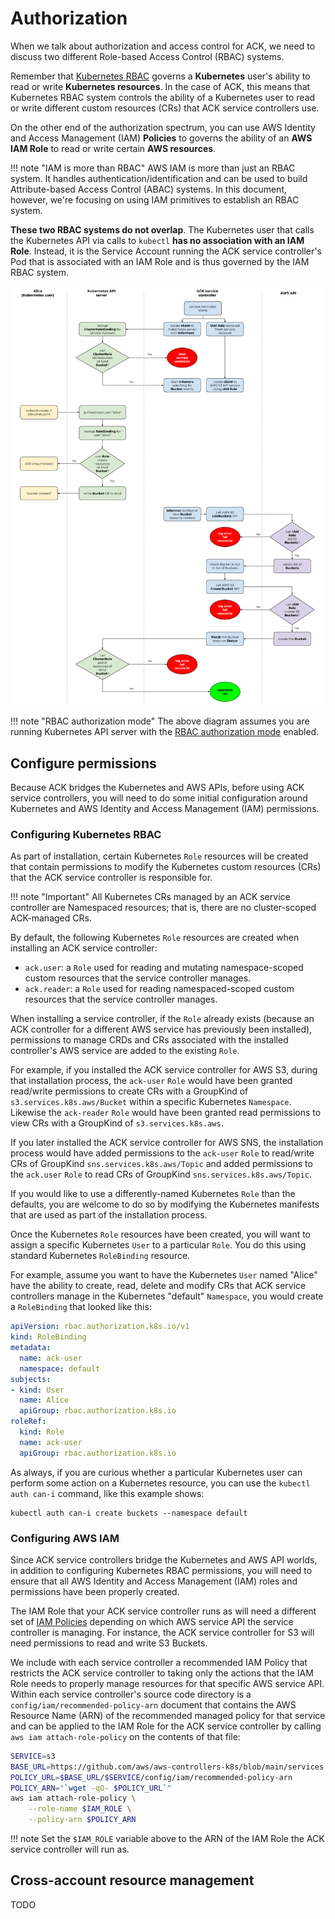 # Authorization

When we talk about authorization and access control for ACK, we need to discuss
two different Role-based Access Control (RBAC) systems.

Remember that [Kubernetes RBAC][0] governs a **Kubernetes** user's ability to
read or write **Kubernetes resources**. In the case of ACK, this means that
Kubernetes RBAC system controls the ability of a Kubernetes user to read or
write different custom resources (CRs) that ACK service controllers use.

[0]: https://kubernetes.io/docs/reference/access-authn-authz/authorization/

On the other end of the authorization spectrum, you can use AWS Identity and
Access Management (IAM) **Policies** to governs the ability of an **AWS IAM
Role** to read or write certain **AWS resources**.

!!! note "IAM is more than RBAC"
    AWS IAM is more than just an RBAC system. It handles
    authentication/identification and can be used to build Attribute-based
    Access Control (ABAC) systems. In this document, however, we're focusing on
    using IAM primitives to establish an RBAC system.

**These two RBAC systems do not overlap**. The Kubernetes user that calls the
Kubernetes API via calls to `kubectl` **has no association with an IAM Role**.
Instead, it is the Service Account running the ACK service controller's Pod
that is associated with an IAM Role and is thus governed by the IAM RBAC
system.

![Authorization in ACK](../images/authorization.png)

!!! note "RBAC authorization mode"
    The above diagram assumes you are running Kubernetes API server with
    the [RBAC authorization mode][1] enabled.

[1]: https://kubernetes.io/docs/reference/access-authn-authz/rbac/

## Configure permissions

Because ACK bridges the Kubernetes and AWS APIs, before using ACK service
controllers, you will need to do some initial configuration around Kubernetes
and AWS Identity and Access Management (IAM) permissions.

### Configuring Kubernetes RBAC

As part of installation, certain Kubernetes `Role` resources will be created
that contain permissions to modify the Kubernetes custom resources (CRs) that
the ACK service controller is responsible for.

!!! note "Important"
    All Kubernetes CRs managed by an ACK service controller are
    Namespaced resources; that is, there are no cluster-scoped ACK-managed CRs.

By default, the following Kubernetes `Role` resources are created when
installing an ACK service controller:

* `ack.user`: a `Role` used for reading and mutating namespace-scoped custom
  resources that the service controller manages.
* `ack.reader`: a `Role` used for reading namespaced-scoped custom resources
  that the service controller manages.

When installing a service controller, if the `Role` already exists (because an
ACK controller for a different AWS service has previously been installed),
permissions to manage CRDs and CRs associated with the installed controller's
AWS service are added to the existing `Role`.

For example, if you installed the ACK service controller for AWS S3, during
that installation process, the `ack-user` `Role` would have been granted
read/write permissions to create CRs with a GroupKind of
`s3.services.k8s.aws/Bucket` within a specific Kubernetes `Namespace`.
Likewise the `ack-reader` `Role` would have been granted read permissions to
view CRs with a GroupKind of `s3.services.k8s.aws`.

If you later installed the ACK service controller for AWS SNS, the installation
process would have added permissions to the `ack-user` `Role` to read/write CRs
of GroupKind `sns.services.k8s.aws/Topic` and added permissions to the
`ack.user` `Role` to read CRs of GroupKind `sns.services.k8s.aws/Topic`.

If you would like to use a differently-named Kubernetes `Role` than the
defaults, you are welcome to do so by modifying the Kubernetes manifests that
are used as part of the installation process.

Once the Kubernetes `Role` resources have been created, you will want to assign
a specific Kubernetes `User` to a particular `Role`. You do this using standard
Kubernetes `RoleBinding` resource.

For example, assume you want to have the Kubernetes `User` named "Alice" have
the ability to create, read, delete and modify CRs that ACK service controllers
manage in the Kubernetes "default" `Namespace`, you would create a
`RoleBinding` that looked like this:

```yaml
apiVersion: rbac.authorization.k8s.io/v1
kind: RoleBinding
metadata:
  name: ack-user
  namespace: default
subjects:
- kind: User
  name: Alice
  apiGroup: rbac.authorization.k8s.io
roleRef:
  kind: Role
  name: ack-user
  apiGroup: rbac.authorization.k8s.io
```

As always, if you are curious whether a particular Kubernetes user can perform
some action on a Kubernetes resource, you can use the `kubectl auth can-i`
command, like this example shows:

```
kubectl auth can-i create buckets --namespace default
```

### Configuring AWS IAM

Since ACK service controllers bridge the Kubernetes and AWS API worlds, in
addition to configuring Kubernetes RBAC permissions, you will need to ensure
that all AWS Identity and Access Management (IAM) roles and permissions have
been properly created.

The IAM Role that your ACK service controller runs as will need a different set
of [IAM Policies][2] depending on which AWS service API the service controller
is managing. For instance, the ACK service controller for S3 will need
permissions to read and write S3 Buckets.

We include with each service controller a recommended IAM Policy that restricts
the ACK service controller to taking only the actions that the IAM Role needs
to properly manage resources for that specific AWS service API. Within each
service controller's source code directory is a `config/iam/recommended-policy-arn`
document that contains the AWS Resource Name (ARN) of the recommended managed
policy for that service and can be applied to the IAM Role for the ACK service
controller by calling `aws iam attach-role-policy` on the contents of that file:

```bash
SERVICE=s3
BASE_URL=https://github.com/aws/aws-controllers-k8s/blob/main/services
POLICY_URL=$BASE_URL/$SERVICE/config/iam/recommended-policy-arn
POLICY_ARN="`wget -qO- $POLICY_URL`"
aws iam attach-role-policy \
    --role-name $IAM_ROLE \
    --policy-arn $POLICY_ARN
```
!!! note
    Set the `$IAM_ROLE` variable above to the ARN of the IAM Role the
    ACK service controller will run as.

[2]: https://docs.aws.amazon.com/IAM/latest/UserGuide/access_policies.html

## Cross-account resource management

TODO
